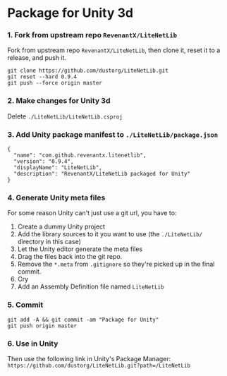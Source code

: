 # Package for Unity 3d

### 1. Fork from upstream repo `RevenantX/LiteNetLib`
Fork from upstream repo `RevenantX/LiteNetLib`, then clone it, reset it to a release, and push it.

	git clone https://github.com/dustorg/LiteNetLib.git
	git reset --hard 0.9.4
	git push --force origin master

### 2. Make changes for Unity 3d
Delete `./LiteNetLib/LiteNetLib.csproj`

### 3. Add Unity package manifest to `./LiteNetLib/package.json`
    {
      "name": "com.github.revenantx.litenetlib",
      "version": "0.9.4",
      "displayName": "LiteNetLib",
      "description": "RevenantX/LiteNetLib packaged for Unity"
    }

### 4. Generate Unity meta files
For some reason Unity can't just use a git url, you have to:
1. Create a dummy Unity project
2. Add the library sources to it you want to use (the `./LiteNetLib/` directory in this case)
3. Let the Unity editor generate the meta files
4. Drag the files back into the git repo. 
5. Remove the `*.meta` from `.gitignore` so they're picked up in the final commit.
6. Cry
7. Add an Assembly Definition file named `LiteNetLib`

### 5. Commit
    git add -A && git commit -am "Package for Unity"
    git push origin master

### 6. Use in Unity
Then use the following link in Unity's Package Manager:
`https://github.com/dustorg/LiteNetLib.git?path=/LiteNetLib`
